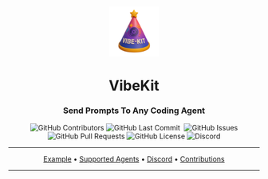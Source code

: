 <div align="center">

<img width="100px" src="./assets/vibekit-logo.png" />

# VibeKit

### Send Prompts To Any Coding Agent

<p>
<img alt="GitHub Contributors" src="https://img.shields.io/github/contributors/superagent-ai/vibekit" />
<img alt="GitHub Last Commit" src="https://img.shields.io/github/last-commit/superagent-ai/vibekit" />
<img alt="" src="https://img.shields.io/github/repo-size/superagent-ai/vibekit" />
<img alt="GitHub Issues" src="https://img.shields.io/github/issues/superagent-ai/vibekit" />
<img alt="GitHub Pull Requests" src="https://img.shields.io/github/issues-pr/superagent-ai/vibekit" />
<img alt="GitHub License" src="https://img.shields.io/badge/License-MIT-yellow.svg" />
<img alt="Discord" src="https://img.shields.io/discord/1110910277110743103?label=Discord&logo=discord&logoColor=white&style=plastic&color=d7b023)](https://discord.gg/e8j7mgjDUK" />
</p>
</div>

-----

<p align="center">
  <a href="#-demo">Example</a> •
  <a href="#-use-cases">Supported Agents</a> •
  <a href="https://discord.com/invite/mhmJUTjW4b" target="_blank">Discord</a> •
  <a href="#-contributions" target="_blank">Contributions</a>
</p>

-----
